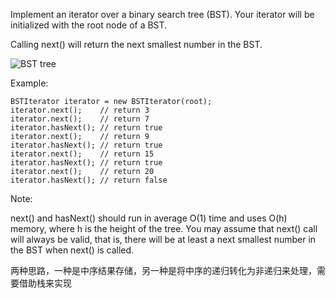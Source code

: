 Implement an iterator over a binary search tree (BST). Your iterator will be initialized with the root node of a BST.

Calling next() will return the next smallest number in the BST.

 
![BST tree](https://assets.leetcode.com/uploads/2018/12/25/bst-tree.png)

Example:



    BSTIterator iterator = new BSTIterator(root);
    iterator.next();    // return 3
    iterator.next();    // return 7
    iterator.hasNext(); // return true
    iterator.next();    // return 9
    iterator.hasNext(); // return true
    iterator.next();    // return 15
    iterator.hasNext(); // return true
    iterator.next();    // return 20
    iterator.hasNext(); // return false
 

Note:

next() and hasNext() should run in average O(1) time and uses O(h) memory, where h is the height of the tree.
You may assume that next() call will always be valid, that is, there will be at least a next smallest number in the BST when next() is called.

两种思路，一种是中序结果存储，另一种是将中序的递归转化为非递归来处理，需要借助栈来实现